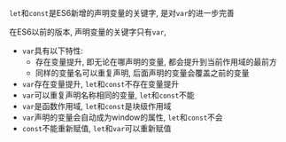 `let`和`const`是ES6新增的声明变量的关键字, 是对`var`的进一步完善

在ES6以前的版本, 声明变量的关键字只有`var`,
- `var`具有以下特性:
    - 存在变量提升, 即无论在哪声明的变量, 都会提升到当前作用域的最前方
    - 同样的变量名可以重复声明, 后面声明的变量会覆盖之前的变量
- `var`存在变量提升, `let`和`const`不存在变量提升
- `var`可以重复声明名称相同的变量, `let`和`const`不能
- `var`是函数作用域, `let`和`const`是块级作用域
- `var`声明的变量会自动成为window的属性, `let`和`const`不会
- `const`不能重新赋值, `let`和`var`可以重新赋值